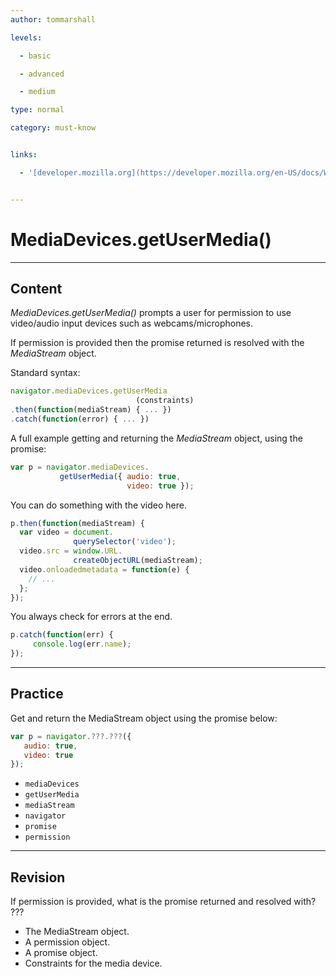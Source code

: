 ```yaml
---
author: tommarshall

levels:

  - basic

  - advanced

  - medium

type: normal

category: must-know


links:

  - '[developer.mozilla.org](https://developer.mozilla.org/en-US/docs/Web/API/MediaDevices){website}'


---
```


# MediaDevices.getUserMedia()

---
## Content

*MediaDevices.getUserMedia()* prompts a user for permission to use video/audio input devices such as webcams/microphones. 

If permission is provided then the promise returned is resolved with the *MediaStream* object. 

Standard syntax:
```javascript
navigator.mediaDevices.getUserMedia
                            (constraints)
.then(function(mediaStream) { ... })
.catch(function(error) { ... })
```

A full example getting and returning the *MediaStream* object, using the promise:
```javascript
var p = navigator.mediaDevices.
           getUserMedia({ audio: true, 
                          video: true });
```
You can do something with the video here.
```javascript
p.then(function(mediaStream) {
  var video = document.
              querySelector('video');
  video.src = window.URL.
              createObjectURL(mediaStream);
  video.onloadedmetadata = function(e) {
    // ...
  };
});
```
You always check for errors at the end.
```javascript
p.catch(function(err) { 
     console.log(err.name); 
}); 
```

---
## Practice

Get and return the MediaStream object using the promise below: 

```javascript
var p = navigator.???.???({
   audio: true,
   video: true
});
```


* `mediaDevices`
* `getUserMedia`
* `mediaStream`
* `navigator`
* `promise`
* `permission`

---
## Revision

If permission is provided, what is the
promise returned and resolved with? ???


* The MediaStream object.
* A permission object.
* A promise object.
* Constraints for the media device.

